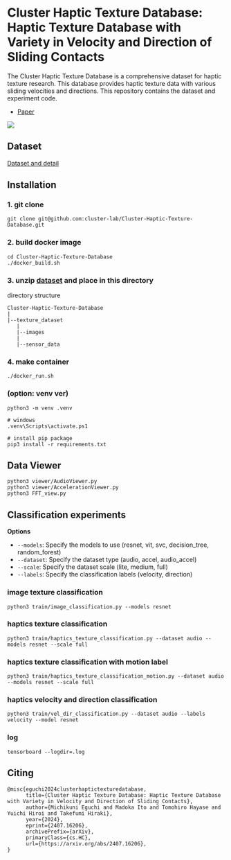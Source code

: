 # Cluster Haptic Texture Database: Haptic Texture Database with Variety in Velocity and Direction of Sliding Contacts

The Cluster Haptic Texture Database is a comprehensive dataset for haptic texture research. This database provides haptic texture data with various sliding velocities and directions.
This repository contains the dataset and experiment code.

- [Paper](https://arxiv.org/abs/2407.16206)

![](documents/reprensentative.jpg)


## Dataset

[Dataset and detail](documents/dataset_details.md)

## Installation
### 1. git clone
```
git clone git@github.com:cluster-lab/Cluster-Haptic-Texture-Database.git
```
### 2. build docker image
```
cd Cluster-Haptic-Texture-Database
./docker_build.sh
```
### 3. unzip [dataset](https://drive.google.com/drive/folders/1mNrVh7y1hK1eHlkC_qke7acv578rkf6D) and place in this directory
directory structure
```
Cluster-Haptic-Texture-Database
|
|--texture_dataset
   |
   |--images
   |
   |--sensor_data
```

### 4. make container
```
./docker_run.sh
```
### (option: venv ver)
```
python3 -m venv .venv

# windows
.venv\Scripts\activate.ps1

# install pip package
pip3 install -r requirements.txt
```

## Data Viewer
```
python3 viewer/AudioViewer.py
python3 viewer/AccelerationViewer.py
python3 FFT_view.py
```

## Classification experiments
**Options**
- `--models`: Specify the models to use (resnet, vit, svc, decision_tree, random_forest)
- `--dataset`: Specify the dataset type (audio, accel, audio_accel)
- `--scale`: Specify the dataset scale (lite, medium, full)
- `--labels`: Specify the classification labels (velocity, direction)
### image texture classification
```
python3 train/image_classification.py --models resnet
```
### haptics texture classification
```
python3 train/haptics_texture_classification.py --dataset audio --models resnet --scale full
```
### haptics texture classification with motion label
```
python3 train/haptics_texture_classification_motion.py --dataset audio --models resnet --scale full
```
### haptics velocity and direction classification
```
python3 train/vel_dir_classification.py --dataset audio --labels velocity --model resnet
```

### log
```
tensorboard --logdir=.log
```

## Citing
```
@misc{eguchi2024clusterhaptictexturedatabase,
      title={Cluster Haptic Texture Database: Haptic Texture Database with Variety in Velocity and Direction of Sliding Contacts}, 
      author={Michikuni Eguchi and Madoka Ito and Tomohiro Hayase and Yuichi Hiroi and Takefumi Hiraki},
      year={2024},
      eprint={2407.16206},
      archivePrefix={arXiv},
      primaryClass={cs.HC},
      url={https://arxiv.org/abs/2407.16206}, 
}
```